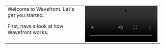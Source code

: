 <table class="layout">
<colgroup>
<col width="50%" />
<col width="50%" />
</colgroup>
<tr>
<td style="text-align: left;vertical-align: top">Welcome to Wavefront. Let's get you started.

First, have a look at how Wavefront works.</td>  
<td><video class="xs-pl-20" width="100%" controls autoplay><source src="images/onboarding-welcome.mp4" type="video/mp4">Your browser does not support HTML5 video.</video></td>
</tr>
</table>